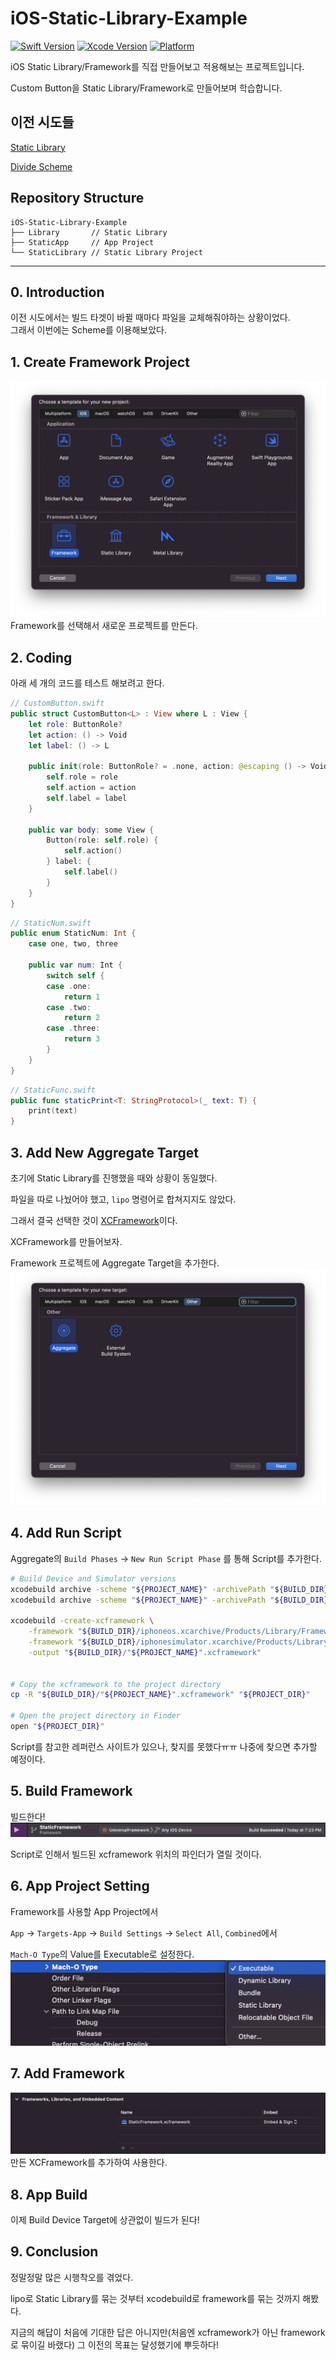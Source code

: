 # iOS-Static-Library-Example

[![Swift Version][swift-image]](https://swift.org/)
[![Xcode Version][Xcode-image]](https://developer.apple.com/kr/xcode/)
[![Platform][Platform-image]](https://developer.apple.com/kr/ios/)

[swift-image]:https://img.shields.io/badge/Swift-5.6-orange?style=flat
[Xcode-image]: https://img.shields.io/badge/Xcode-13.3-blue?style=flat
[Platform-image]: https://img.shields.io/badge/iOS-15.4+-blue?style=flat

iOS Static Library/Framework를 직접 만들어보고 적용해보는 프로젝트입니다.

Custom Button을 Static Library/Framework로 만들어보며 학습합니다.

## 이전 시도들
[Static Library](README-Library.md)

[Divide Scheme](README-Scheme.md)

## Repository Structure
``` shell
iOS-Static-Library-Example
├── Library       // Static Library
├── StaticApp     // App Project
└── StaticLibrary // Static Library Project
```

---
## 0. Introduction
이전 시도에서는 빌드 타겟이 바뀔 때마다 파일을 교체해줘야하는 상황이었다.   
그래서 이번에는 Scheme를 이용해보았다.

## 1. Create Framework Project
![CreateProj](gitImage/CreateProj-Framework.png)
Framework를 선택해서 새로운 프로젝트를 만든다.

## 2. Coding
아래 세 개의 코드를 테스트 해보려고 한다.

``` swift
// CustomButton.swift
public struct CustomButton<L> : View where L : View {
    let role: ButtonRole?
    let action: () -> Void
    let label: () -> L

    public init(role: ButtonRole? = .none, action: @escaping () -> Void, @ViewBuilder label: @escaping () -> L) {
        self.role = role
        self.action = action
        self.label = label
    }
    
    public var body: some View {
        Button(role: self.role) {
            self.action()
        } label: {
            self.label()
        }
    }
}
```

``` swift
// StaticNum.swift
public enum StaticNum: Int {
    case one, two, three
    
    public var num: Int {
        switch self {
        case .one:
            return 1
        case .two:
            return 2
        case .three:
            return 3
        }
    }
}
```

``` swift
// StaticFunc.swift
public func staticPrint<T: StringProtocol>(_ text: T) {
    print(text)
}
```

## 3. Add New Aggregate Target
초기에 Static Library를 진행했을 때와 상황이 동일했다.

파일을 따로 나눴어야 했고, `lipo` 명령어로 합쳐지지도 않았다.

그래서 결국 선택한 것이 [XCFramework](https://help.apple.com/xcode/mac/11.4/#/dev6f6ac218b)이다.

XCFramework를 만들어보자.

Framework 프로젝트에 Aggregate Target을 추가한다.
![Aggregate](gitImage/Aggregate.png)

## 4. Add Run Script

Aggregate의 `Build Phases` -> `New Run Script Phase` 를 통해 Script를 추가한다.
``` bash
# Build Device and Simulator versions
xcodebuild archive -scheme "${PROJECT_NAME}" -archivePath "${BUILD_DIR}/iphoneos.xcarchive" -sdk iphoneos SKIP_INSTALL=NO BUILD_LIBRARY_FOR_DISTRIBUTION=YES
xcodebuild archive -scheme "${PROJECT_NAME}" -archivePath "${BUILD_DIR}/iphonesimulator.xcarchive" -sdk iphonesimulator SKIP_INSTALL=NO BUILD_LIBRARY_FOR_DISTRIBUTION=YES

xcodebuild -create-xcframework \
    -framework "${BUILD_DIR}/iphoneos.xcarchive/Products/Library/Frameworks/"${PROJECT_NAME}".framework" \
    -framework "${BUILD_DIR}/iphonesimulator.xcarchive/Products/Library/Frameworks/"${PROJECT_NAME}".framework" \
    -output "${BUILD_DIR}/"${PROJECT_NAME}".xcframework"

    
# Copy the xcframework to the project directory
cp -R "${BUILD_DIR}/"${PROJECT_NAME}".xcframework" "${PROJECT_DIR}"

# Open the project directory in Finder
open "${PROJECT_DIR}"
```
Script를 참고한 레퍼런스 사이트가 있으나, 찾지를 못했다ㅠㅠ 나중에 찾으면 추가할 예정이다.

## 5. Build Framework
빌드한다!
![Build-Framework](gitImage/Build-Framework.png)

Script로 인해서 빌드된 xcframework 위치의 파인더가 열릴 것이다.

## 6. App Project Setting
Framework를 사용할 App Project에서

`App` -> `Targets-App` -> `Build Settings` -> `Select All`, `Combined`에서

`Mach-O Type`의 Value를 Executable로 설정한다.
![Mach-O-Executable](gitImage/Mach-O-Executable.png)

## 7. Add Framework
![Add-Framework](gitImage/Add-Framework.png)
만든 XCFramework를 추가하여 사용한다.

## 8. App Build
이제 Build Device Target에 상관없이 빌드가 된다!

## 9. Conclusion
정말정말 많은 시행착오를 겪었다.

lipo로 Static Library를 묶는 것부터 xcodebuild로 framework를 묶는 것까지 해봤다.

지금의 해답이 처음에 기대한 답은 아니지만(처음엔 xcframework가 아닌 framework로 묶이길 바랬다) 그 이전의 목표는 달성했기에 뿌듯하다!